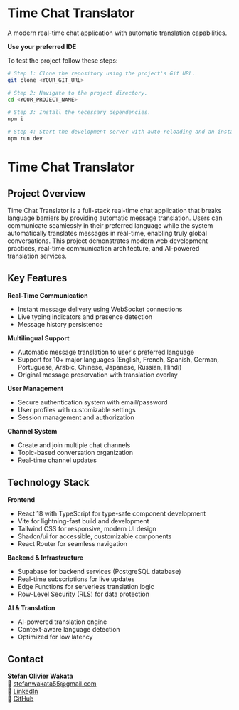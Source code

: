 # Time Chat Translator

A modern real-time chat application with automatic translation capabilities.


**Use your preferred IDE**

To test the project follow these steps:

```sh
# Step 1: Clone the repository using the project's Git URL.
git clone <YOUR_GIT_URL>

# Step 2: Navigate to the project directory.
cd <YOUR_PROJECT_NAME>

# Step 3: Install the necessary dependencies.
npm i

# Step 4: Start the development server with auto-reloading and an instant preview.
npm run dev
```
# **Time Chat Translator**

## Project Overview

Time Chat Translator is a full-stack real-time chat application that breaks language barriers by providing automatic message translation. Users can communicate seamlessly in their preferred language while the system automatically translates messages in real-time, enabling truly global conversations.
This project demonstrates modern web development practices, real-time communication architecture, and AI-powered translation services.

## Key Features

**Real-Time Communication**
* Instant message delivery using WebSocket connections
* Live typing indicators and presence detection
* Message history persistence

**Multilingual Support**
* Automatic message translation to user's preferred language
* Support for 10+ major languages (English, French, Spanish, German, Portuguese, Arabic, Chinese, Japanese, Russian, Hindi)
* Original message preservation with translation overlay

**User Management**
* Secure authentication system with email/password
* User profiles with customizable settings
* Session management and authorization

**Channel System**
* Create and join multiple chat channels
* Topic-based conversation organization
* Real-time channel updates

## Technology Stack

**Frontend**
* React 18 with TypeScript for type-safe component development
* Vite for lightning-fast build and development
* Tailwind CSS for responsive, modern UI design
* Shadcn/ui for accessible, customizable components
* React Router for seamless navigation

**Backend & Infrastructure**
* Supabase for backend services (PostgreSQL database)
* Real-time subscriptions for live updates
* Edge Functions for serverless translation logic
* Row-Level Security (RLS) for data protection

**AI & Translation**
* AI-powered translation engine
* Context-aware language detection
* Optimized for low latency

## Contact

**Stefan Olivier Wakata**  
📧 stefanwakata55@gmail.com  
🔗 [LinkedIn](https://www.linkedin.com/in/stefan-wakata-1610b6243/)  
💼 [GitHub](https://github.com/stefanwakata)
